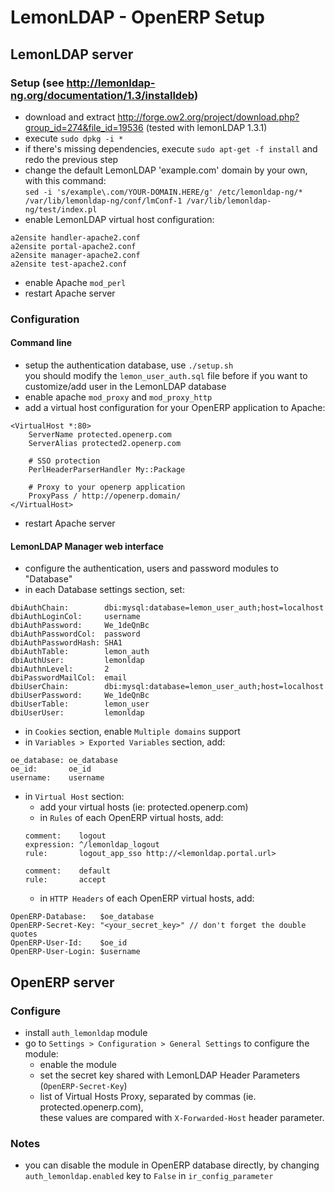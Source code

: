 LemonLDAP - OpenERP Setup
=========================

## LemonLDAP server

### Setup (see http://lemonldap-ng.org/documentation/1.3/installdeb)

- download and extract http://forge.ow2.org/project/download.php?group_id=274&file_id=19536 (tested with lemonLDAP 1.3.1)
- execute `sudo dpkg -i *`
- if there's missing dependencies, execute `sudo apt-get -f install` and redo the previous step
- change the default LemonLDAP 'example.com' domain by your own, with this command:   
`sed -i 's/example\.com/YOUR-DOMAIN.HERE/g' /etc/lemonldap-ng/* /var/lib/lemonldap-ng/conf/lmConf-1 /var/lib/lemonldap-ng/test/index.pl`
- enable LemonLDAP virtual host configuration:
```
a2ensite handler-apache2.conf
a2ensite portal-apache2.conf
a2ensite manager-apache2.conf
a2ensite test-apache2.conf
```
- enable Apache `mod_perl`
- restart Apache server

### Configuration

#### Command line

- setup the authentication database, use `./setup.sh`  
you should modify the `lemon_user_auth.sql` file before if you want to customize/add user in the LemonLDAP database
- enable apache `mod_proxy` and `mod_proxy_http`
- add a virtual host configuration for your OpenERP application to Apache:
```
<VirtualHost *:80>
    ServerName protected.openerp.com
    ServerAlias protected2.openerp.com
     	
	# SSO protection
    PerlHeaderParserHandler My::Package
 
 	# Proxy to your openerp application
	ProxyPass / http://openerp.domain/
</VirtualHost>
```
- restart Apache server

#### LemonLDAP Manager web interface

- configure the authentication, users and password modules to "Database"
- in each Database settings section, set:
```
dbiAuthChain:        dbi:mysql:database=lemon_user_auth;host=localhost
dbiAuthLoginCol:     username
dbiAuthPassword:     We_1deQnBc
dbiAuthPasswordCol:  password
dbiAuthPasswordHash: SHA1
dbiAuthTable:        lemon_auth
dbiAuthUser:         lemonldap
dbiAuthnLevel:       2
dbiPasswordMailCol:  email
dbiUserChain:        dbi:mysql:database=lemon_user_auth;host=localhost
dbiUserPassword:     We_1deQnBc
dbiUserTable:        lemon_user
dbiUserUser:         lemonldap
```
- in `Cookies` section, enable `Multiple domains` support
- in `Variables > Exported Variables` section, add:   
```
oe_database: oe_database
oe_id:       oe_id
username:    username
```
- in `Virtual Host` section:
  - add your virtual hosts (ie: protected.openerp.com)
  - in `Rules` of each OpenERP virtual hosts, add:
   ```
   comment:    logout
   expression: ^/lemonldap_logout
   rule:       logout_app_sso http://<lemonldap.portal.url>
   
   comment:    default
   rule:       accept
   ```
  - in `HTTP Headers` of each OpenERP virtual hosts, add:   
```
OpenERP-Database:   $oe_database
OpenERP-Secret-Key: "<your_secret_key>" // don't forget the double quotes
OpenERP-User-Id:    $oe_id
OpenERP-User-Login: $username
```

## OpenERP server

### Configure

- install `auth_lemonldap` module
- go to `Settings > Configuration > General Settings` to configure the module:
  - enable the module   
  - set the secret key shared with LemonLDAP Header Parameters (`OpenERP-Secret-Key`)
  - list of Virtual Hosts Proxy, separated by commas (ie. protected.openerp.com),   
    these values are compared with `X-Forwarded-Host` header parameter.

### Notes

- you can disable the module in OpenERP database directly, by changing `auth_lemonldap.enabled` key to `False` in `ir_config_parameter`
